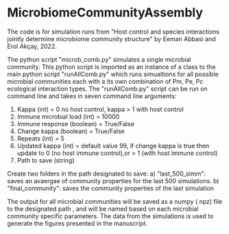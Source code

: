 # MicrobiomeCommunityAssembly

The code is for simulation runs from "Host control and species interactions jointly determine microbiome community structure" by 
Eeman Abbasi and Erol Akçay, 2022.

The python script "microb_comb.py" simulates a single microbial community. This python script is imported as an instance of a class to the main python script
"runAllComb.py" which runs simualtions for all possible microbial communities each with a its own combination of Pm, Pe, Pc ecological interaction types. 
The "runAllComb.py" script can be run on command line and takes in seven command line arguments:
1. Kappa (int) = 0 no host control, kappa > 1 with host control 
2. Immune microbial load (int)  = 10000
3. Immune response (boolean) = True/False
4. Change kappa (boolean) = True/False
5. Repeats (int) = 5 
6. Updated kappa (int) = default value 99, if change kappa is true then update to 0 (no host immune control),or > 1 (with host immune control)
7. Path to save (string) 

Create two folders in the path designated to save:
a) "last_500_simm": saves an avaergae of community properties for the last 500 simulations. 
b) "final_community":  saves the community properties of the last simulation 

The output for all microbial communities will be saved as a numpy (.npz) file to the designated path , and will be named based on each microbial community specific parameters. The data from the simulations is used to generate the figures presented in the manuscript. 
